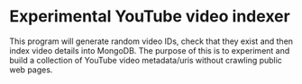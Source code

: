 # Experimental YouTube video indexer

This program will generate random video IDs, check that they exist and then index video details into MongoDB. The purpose of this is to experiment and build a collection of YouTube video metadata/uris without crawling public web pages.
